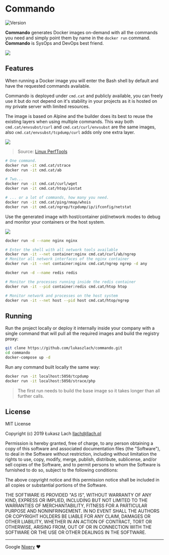 # Commando

![Version](https://img.shields.io/badge/version-0.2.0-lightgrey.svg?style=flat)

**Commando** generates Docker images on-demand with all the commands you need and simply point them by name in the `docker run` command. **Commando** is SysOps and DevOps best friend.

![](https://user-images.githubusercontent.com/5011490/65174414-25080700-da51-11e9-8f88-d3a69728c0a6.gif)

## Features

When running a Docker image you will enter the Bash shell by default and have the requested commands available.

Commando is deployed under `cmd.cat` and publicly available, you can freely use it but do not depend on it's stability in your projects as it is hosted on my private server with limited resources.

The image is based on Alpine and the builder does its best to reuse the existing layers when using multiple commands. This way both `cmd.cat/envsubst/curl` and `cmd.cat/curl/envsubst` are the same images, also `cmd.cat/envsubst/tcpdump/curl` adds only one extra layer.

[![](http://www.brendangregg.com/Perf/linuxperftools.png)](http://www.brendangregg.com/blog/2014-11-22/linux-perf-tools-2014.html)

> Source: [Linux PerfTools](http://www.brendangregg.com/linuxperf.html)

```bash
# One command.
docker run -it cmd.cat/strace
docker run -it cmd.cat/ab

# Two...
docker run -it cmd.cat/curl/wget
docker run -it cmd.cat/htop/iostat

# ... or a lot of commands, how many you need.
docker run -it cmd.cat/ping/nmap/whois
docker run -it cmd.cat/ngrep/tcpdump/ip/ifconfig/netstat
```

Use the generated image with host/container pid/network modes to debug and monitor your containers or the host system.

![](https://user-images.githubusercontent.com/5011490/65175421-25090680-da53-11e9-80db-37c111d5a640.gif)

```bash
docker run -d --name nginx nginx

# Enter the shell with all network tools available
docker run -it --net container:nginx cmd.cat/curl/ab/ngrep
# Monitor all network interfaces of the nginx container
docker run -it --net container:nginx cmd.cat/ngrep ngrep -d any
```

```bash
docker run -d --name redis redis

# Monitor the processes running inside the redis container
docker run -it --pid container:redis cmd.cat/htop htop
```

```bash
# Monitor network and processes on the host system
docker run -it --net host --pid host cmd.cat/htop/ngrep
```

## Running

Run the project locally or deploy it internally inside your company with a single command that will pull all the required images and build the registry proxy:

```bash
git clone https://github.com/lukaszlach/commando.git
cd commando
docker-compose up -d
```

Run any command built locally the same way:

```bash
docker run -it localhost:5050/tcpdump
docker run -it localhost:5050/strace/php
```

> The first run needs to build the base image so it takes longer than all further calls.

## License

MIT License

Copyright (c) 2019 Łukasz Lach <llach@llach.pl>

Permission is hereby granted, free of charge, to any person obtaining a copy
of this software and associated documentation files (the "Software"), to deal
in the Software without restriction, including without limitation the rights
to use, copy, modify, merge, publish, distribute, sublicense, and/or sell
copies of the Software, and to permit persons to whom the Software is
furnished to do so, subject to the following conditions:

The above copyright notice and this permission notice shall be included in all
copies or substantial portions of the Software.

THE SOFTWARE IS PROVIDED "AS IS", WITHOUT WARRANTY OF ANY KIND, EXPRESS OR
IMPLIED, INCLUDING BUT NOT LIMITED TO THE WARRANTIES OF MERCHANTABILITY,
FITNESS FOR A PARTICULAR PURPOSE AND NONINFRINGEMENT. IN NO EVENT SHALL THE
AUTHORS OR COPYRIGHT HOLDERS BE LIABLE FOR ANY CLAIM, DAMAGES OR OTHER
LIABILITY, WHETHER IN AN ACTION OF CONTRACT, TORT OR OTHERWISE, ARISING FROM,
OUT OF OR IN CONNECTION WITH THE SOFTWARE OR THE USE OR OTHER DEALINGS IN THE
SOFTWARE.

---

Google [Nixery](https://github.com/google/nixery) :heart:
